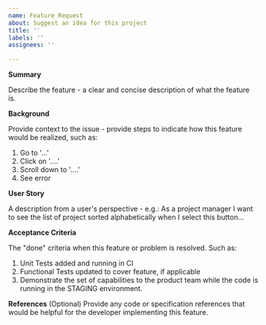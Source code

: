 ```yaml
---
name: Feature Request
about: Suggest an idea for this project
title: ''
labels: ''
assignees: ''

---
```


**Summary**

Describe the feature - a clear and concise description of what the feature is.

**Background**

Provide context to the issue - provide steps to indicate how this feature would be realized, such as:
1. Go to '...'
2. Click on '....'
3. Scroll down to '....'
4. See error

**User Story**

A description from a user's perspective - e.g.:
As a project manager
I want to see the list of project sorted alphabetically
when I select this button...

**Acceptance Criteria**

The "done" criteria when this feature or problem is resolved.  Such as:
1. Unit Tests added and running in CI
2. Functional Tests updated to cover feature, if applicable
2. Demonstrate the set of capabilities to the product team while the code is
   running in the STAGING environment.

**References**
(Optional) Provide any code or specification references that would be helpful
for the developer implementing this feature.
